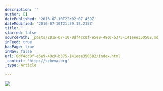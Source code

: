 ```yaml
---
description: ''
author: []
datePublished: '2016-07-10T22:02:07.459Z'
dateModified: '2016-07-10T21:59:15.215Z'
title: ''
starred: false
sourcePath: _posts/2016-07-10-0df4cc0f-e5e9-49c0-b375-141eee350502.md
inFeed: true
hasPage: true
inNav: false
url: 0df4cc0f-e5e9-49c0-b375-141eee350502/index.html
_context: 'http://schema.org'
_type: Article

---
```

![](https://the-grid-user-content.s3-us-west-2.amazonaws.com/fd2fe9e5-aad7-4f45-9340-91915dfef464.jpg)